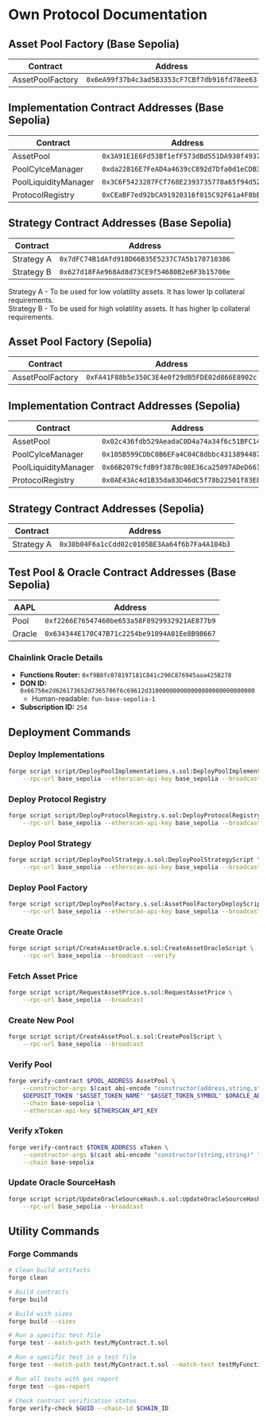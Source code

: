 # Own Protocol Documentation

## Asset Pool Factory (Base Sepolia)

| Contract         | Address                                      |
| ---------------- | -------------------------------------------- |
| AssetPoolFactory | `0x6eA99f37b4c3ad5B3353cF7CBf7db916fd78ee63` |

## Implementation Contract Addresses (Base Sepolia)

| Contract             | Address                                      |
| -------------------- | -------------------------------------------- |
| AssetPool            | `0x3A91E1E6Fd53Bf1efF573dBd551DA930f4937ea3` |
| PoolCylceManager     | `0xda22816E7FeAD4a4639cC892d7Dfa0d1eCDB362C` |
| PoolLiquidityManager | `0x3C6F5423287FCf768E2393735778a65f94d521e7` |
| ProtocolRegistry     | `0xCEaBF7ed92bCA91920316f015C92F61a4F8bE761` |

## Strategy Contract Addresses (Base Sepolia)

| Contract   | Address                                      |
| ---------- | -------------------------------------------- |
| Strategy A | `0x7dFC74B1dAfd918D66B35E5237C7A5b170710386` |
| Strategy B | `0x627d18FAe968Ad8d73CE9f54680B2e6F3b15700e` |

Strategy A - To be used for low volatility assets. It has lower lp collateral requirements.  
Strategy B - To be used for high volatility assets. It has higher lp collateral requirements.

## Asset Pool Factory (Sepolia)

| Contract         | Address                                      |
| ---------------- | -------------------------------------------- |
| AssetPoolFactory | `0xFA41F88b5e350C3E4e0f29dB5FDE02d866E8902c` |

## Implementation Contract Addresses (Sepolia)

| Contract             | Address                                      |
| -------------------- | -------------------------------------------- |
| AssetPool            | `0x02c436fdb529AeadaC0D4a74a34f6c51BFC142F0` |
| PoolCylceManager     | `0x105B599CDbC0B6EFa4C04C8dbbc4313894487713` |
| PoolLiquidityManager | `0x66B2079cfdB9f387Bc08E36ca25097ADeD661e2b` |
| ProtocolRegistry     | `0x0AE43Ac4d1B35da83D46dC5f78b22501f83E846c` |

## Strategy Contract Addresses (Sepolia)

| Contract   | Address                                      |
| ---------- | -------------------------------------------- |
| Strategy A | `0x38b04F6a1cCdd02c0105BE3Aa64f6b7Fa4A104b3` |

## Test Pool & Oracle Contract Addresses (Base Sepolia)

| AAPL   | Address                                      |
| ------ | -------------------------------------------- |
| Pool   | `0xf2266E76547460be653a58F8929932921AE877b9` |
| Oracle | `0x634344E170C47B71c2254be91094A01Ee8B98667` |

### Chainlink Oracle Details

- **Functions Router:** `0xf9B8fc078197181C841c296C876945aaa425B278`
- **DON ID:** `0x66756e2d626173652d7365706f6c69612d310000000000000000000000000000`
  - Human-readable: `fun-base-sepolia-1`
- **Subscription ID:** `254`

## Deployment Commands

### Deploy Implementations

```bash
forge script script/DeployPoolImplementations.s.sol:DeployPoolImplementations \
    --rpc-url base_sepolia --etherscan-api-key base_sepolia --broadcast --verify
```

### Deploy Protocol Registry

```bash
forge script script/DeployProtocolRegistry.s.sol:DeployProtocolRegistryScript \
    --rpc-url base_sepolia --etherscan-api-key base_sepolia --broadcast --verify
```

### Deploy Pool Strategy

```bash
forge script script/DeployPoolStrategy.s.sol:DeployPoolStrategyScript \
    --rpc-url base_sepolia --etherscan-api-key base_sepolia --broadcast --verify
```

### Deploy Pool Factory

```bash
forge script script/DeployPoolFactory.s.sol:AssetPoolFactoryDeployScript \
    --rpc-url base_sepolia --etherscan-api-key base_sepolia --broadcast --verify
```

### Create Oracle

```bash
forge script script/CreateAssetOracle.s.sol:CreateAssetOracleScript \
    --rpc-url base_sepolia --broadcast --verify
```

### Fetch Asset Price

```bash
forge script script/RequestAssetPrice.s.sol:RequestAssetPrice \
    --rpc-url base_sepolia --broadcast
```

### Create New Pool

```bash
forge script script/CreateAssetPool.s.sol:CreatePoolScript \
    --rpc-url base_sepolia --broadcast
```

### Verify Pool

```bash
forge verify-contract $POOL_ADDRESS AssetPool \
    --constructor-args $(cast abi-encode "constructor(address,string,string,address,address,uint256,uint256,address)" \
    $DEPOSIT_TOKEN "$ASSET_TOKEN_NAME" "$ASSET_TOKEN_SYMBOL" $ORACLE_ADDRESS $LP_REGISTRY $CYCLE_PERIOD $REBALANCE_PERIOD $OWNER) \
    --chain base-sepolia \
    --etherscan-api-key $ETHERSCAN_API_KEY
```

### Verify xToken

```bash
forge verify-contract $TOKEN_ADDRESS xToken \
    --constructor-args $(cast abi-encode "constructor(string,string)" "$ASSET_TOKEN_NAME" "$ASSET_TOKEN_SYMBOL") \
    --chain base-sepolia
```

### Update Oracle SourceHash

```bash
forge script script/UpdateOracleSourceHash.s.sol:UpdateOracleSourceHashScript \
    --rpc-url base_sepolia --broadcast
```

## Utility Commands

### Forge Commands

```bash
# Clean build artifacts
forge clean

# Build contracts
forge build

# Build with sizes
forge build --sizes

# Run a specific test file
forge test --match-path test/MyContract.t.sol

# Run a specific test in a test file
forge test --match-path test/MyContract.t.sol --match-test testMyFunction

# Run all tests with gas report
forge test --gas-report

# Check contract verification status
forge verify-check $GUID --chain-id $CHAIN_ID
```
